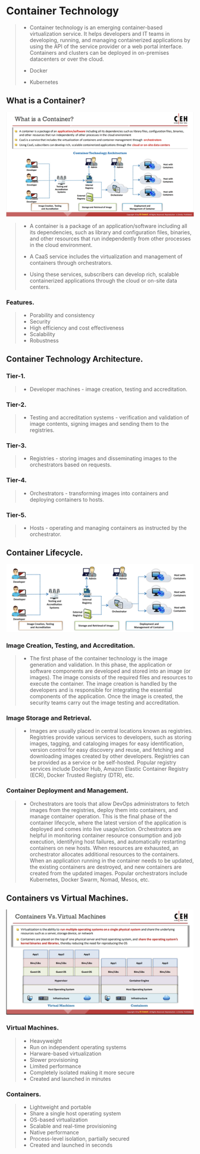 # Container Technology  
>
> - Container technology is an emerging container-based virtualization service. It helps developers and IT teams in developing, running, and managing containerized applications by using the API of the service provider or a web portal interface. Containers and clusters can be deployed in on-premises datacenters or over the cloud.  
>
> - Docker
> - Kubernetes


## What is a Container?  

![What is a Container](/Cloud-Computing/Container-Technology/images/What-is-a-Container.png) 

>
> - A container is a package of an application/software including all its dependencies, such as library and configuration files, binaries, and other resources that run independently from other processes in the cloud environment. 
> 
> - A CaaS service includes the virtualization and management of containers through orchestrators.  
> 
> - Using these services, subscribers can develop rich, scalable containerized applications through the cloud or on-site data centers.


### Features. 

> 
> - Porability and consistency  
> - Security
> - High efficiency and cost effectiveness
> - Scalability
> - Robustness


## Container Technology Architecture. 

### Tier-1. 
> 
> - Developer machines - image creation, testing and accreditation. 

### Tier-2. 
> 
> - Testing and accreditation systems - verification and validation of image contents, signing images and sending them to the registries. 

### Tier-3. 
> 
> - Registries - storing images and disseminating images to the orchestrators based on requests. 

### Tier-4. 
> 
> - Orchestrators - transforming images into containers and deploying containers to hosts. 

### Tier-5. 
> 
> - Hosts - operating and managing containers as instructed by the orchestrator. 


## Container Lifecycle. 

![Container Lifecycye](/Cloud-Computing/Container-Technology/images/container-lifecycle.png) 

### Image Creation, Testing, and Accreditation. 
> 
> - The first phase of the container technology is the image generation and validation. In this phase, the application or software components are developed and stored into an image (or images). The image consists of the required files and resources to execute the container. The image creation is handled by the developers and is responsible for integrating the essential components of the application. Once the image is created, the security teams carry out the image testing and accreditation.  


### Image Storage and Retrieval. 
>
> - Images are usually placed in central locations known as registries. Registries provide various services to developers, such as storing images, tagging, and cataloging images for easy identification, version control for easy discovery and reuse, and fetching and downloading images created by other developers. Registries can be provided as a service or be self-hosted. Popular registry services include Docker Hub, Amazon Elastic Container Registry (ECR), Docker Trusted Registry (DTR), etc.  


### Container Deployment and Management. 
> 
> - Orchestrators are tools that allow DevOps administrators to fetch images from the registries, deploy them into containers, and manage container operation. This is the final phase of the container lifecycle, where the latest version of the application is deployed and comes into live usage/action. Orchestrators are helpful in monitoring container resource consumption and job execution, identifying host failures, and automatically restarting containers on new hosts. When resources are exhausted, an orchestrator allocates additional resources to the containers. When an application running in the container needs to be updated, the existing containers are destroyed, and new containers are created from the updated images. Popular orchestrators include Kubernetes, Docker Swarm, Nomad, Mesos, etc.  


## Containers vs Virtual Machines. 

![Containers vs Virtual Machines](/Cloud-Computing/Container-Technology/images/containers-vs-virtual-machines.png) 

### Virtual Machines. 
>
> - Heavyweight
> - Run on independent operating systems
> - Harware-based virtualization
> - Slower provisioning
> - Limited performance
> - Completely isolated making it more secure
> - Created and launched in minutes

### Containers. 
>
> - Lightweight and portable
> - Share a single host operating system
> - OS-based virtualization
> - Scalable and real-time provisioning
> - Native performance
> - Process-level isolation, partially secured
> - Created and launched in seconds


